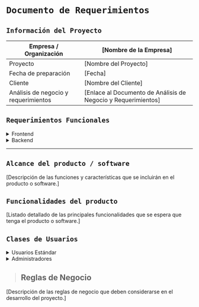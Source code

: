 # `Documento de Requerimientos`

## `Información del Proyecto`

| Empresa / Organización | [Nombre de la Empresa] |
| --- | --- |
| Proyecto | [Nombre del Proyecto] |
| Fecha de preparación | [Fecha] |
| Cliente | [Nombre del Cliente] |
| Análisis de negocio y requerimientos | [Enlace al Documento de Análisis de Negocio y Requerimientos] |


## `Requerimientos Funcionales`

<details>
<summary>Frontend</summary>

-  Requerimiento 1
-  Requerimiento 2
-  ...

</details>

<details>
<summary>Backend</summary>

- Requerimiento 1
- Requerimiento 2
- ...

</details>

---

## `Alcance del producto / software`

[Descripción de las funciones y características que se incluirán en el producto o software.]

## `Funcionalidades del producto`

[Listado detallado de las principales funcionalidades que se espera que tenga el producto o software.]


## `Clases de Usuarios`

<details>
<summary>Usuarios Estándar</summary>

- [Características y necesidades específicas]

</details>

<details>

<summary>Administradores</summary>

- [Funciones y privilegios especiales]

</details>


> ## Reglas de Negocio

[Descripción de las reglas de negocio que deben considerarse en el desarrollo del proyecto.]

